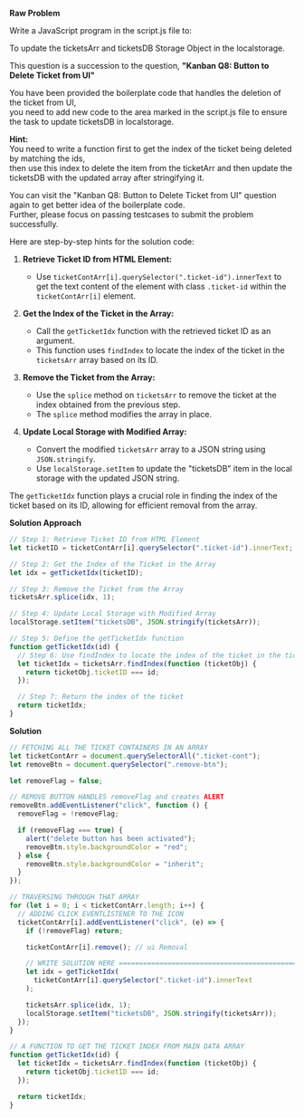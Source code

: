**Raw Problem**

Write a JavaScript program in the script.js file to:

To update the ticketsArr and ticketsDB Storage Object in the localstorage.

This question is a succession to the question, **"Kanban Q8: Button to Delete Ticket from UI"**

You have been provided the boilerplate code that handles the deletion of the ticket from UI,  
you need to add new code to the area marked in the script.js file to ensure the task to update ticketsDB in localstorage.

**Hint:**  
You need to write a function first to get the index of the ticket being deleted by matching the ids,  
then use this index to delete the item from the ticketArr and then update the ticketsDB with the updated array after stringifying it.

You can visit the "Kanban Q8: Button to Delete Ticket from UI" question again to get better idea of the boilerplate code.  
Further, please focus on passing testcases to submit the problem successfully.

Here are step-by-step hints for the solution code:

1. **Retrieve Ticket ID from HTML Element:**

   - Use `ticketContArr[i].querySelector(".ticket-id").innerText` to get the text content of the element with class `.ticket-id` within the `ticketContArr[i]` element.

2. **Get the Index of the Ticket in the Array:**

   - Call the `getTicketIdx` function with the retrieved ticket ID as an argument.
   - This function uses `findIndex` to locate the index of the ticket in the `ticketsArr` array based on its ID.

3. **Remove the Ticket from the Array:**

   - Use the `splice` method on `ticketsArr` to remove the ticket at the index obtained from the previous step.
   - The `splice` method modifies the array in place.

4. **Update Local Storage with Modified Array:**
   - Convert the modified `ticketsArr` array to a JSON string using `JSON.stringify`.
   - Use `localStorage.setItem` to update the "ticketsDB" item in the local storage with the updated JSON string.

The `getTicketIdx` function plays a crucial role in finding the index of the ticket based on its ID, allowing for efficient removal from the array.

**Solution Approach**

```js
// Step 1: Retrieve Ticket ID from HTML Element
let ticketID = ticketContArr[i].querySelector(".ticket-id").innerText;

// Step 2: Get the Index of the Ticket in the Array
let idx = getTicketIdx(ticketID);

// Step 3: Remove the Ticket from the Array
ticketsArr.splice(idx, 1);

// Step 4: Update Local Storage with Modified Array
localStorage.setItem("ticketsDB", JSON.stringify(ticketsArr));

// Step 5: Define the getTicketIdx function
function getTicketIdx(id) {
  // Step 6: Use findIndex to locate the index of the ticket in the ticketsArr array
  let ticketIdx = ticketsArr.findIndex(function (ticketObj) {
    return ticketObj.ticketID === id;
  });

  // Step 7: Return the index of the ticket
  return ticketIdx;
}
```

**Solution**

```js
// FETCHING ALL THE TICKET CONTAINERS IN AN ARRAY
let ticketContArr = document.querySelectorAll(".ticket-cont");
let removeBtn = document.querySelector(".remove-btn");

let removeFlag = false;

// REMOVE BUTTON HANDLES removeFlag and creates ALERT
removeBtn.addEventListener("click", function () {
  removeFlag = !removeFlag;

  if (removeFlag === true) {
    alert("delete button has been activated");
    removeBtn.style.backgroundColor = "red";
  } else {
    removeBtn.style.backgroundColor = "inherit";
  }
});

// TRAVERSING THROUGH THAT ARRAY
for (let i = 0; i < ticketContArr.length; i++) {
  // ADDING CLICK EVENTLISTENER TO THE ICON
  ticketContArr[i].addEventListener("click", (e) => {
    if (!removeFlag) return;

    ticketContArr[i].remove(); // ui Removal

    // WRITE SOLUTION HERE ============================================
    let idx = getTicketIdx(
      ticketContArr[i].querySelector(".ticket-id").innerText
    );

    ticketsArr.splice(idx, 1);
    localStorage.setItem("ticketsDB", JSON.stringify(ticketsArr));
  });
}

// A FUNCTION TO GET THE TICKET INDEX FROM MAIN DATA ARRAY
function getTicketIdx(id) {
  let ticketIdx = ticketsArr.findIndex(function (ticketObj) {
    return ticketObj.ticketID === id;
  });

  return ticketIdx;
}
```
